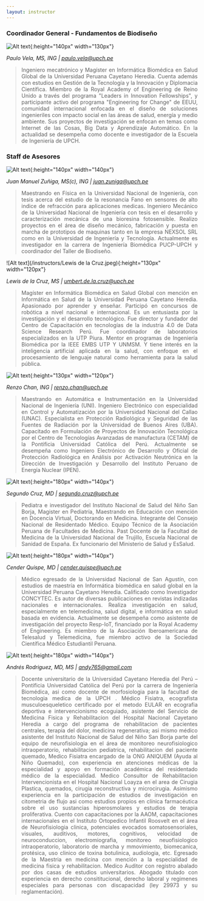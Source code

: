 ```yaml
---
layout: instructor
---
```

### Coordinador General - Fundamentos de Biodiseño
![Alt text](/instructors/paulo_vela.jpeg){:height="140px" width="130px"}

*Paulo Vela, MS, ING | paulo.vela@upch.pe*
><div style="text-align: justify">Ingeniero mecatrónico y Magíster en Informática Biomédica en Salud Global de la Universidad Peruana Cayetano Heredia. Cuenta además con estudios en Gestión de la Tecnología y la Innovación y Diplomacia Científica. Miembro de la Royal Academy of Engineering de Reino Unido a través del programa "Leaders in Innovation Fellowships", y participante activo del programa "Engineering for Change" de EEUU, comunidad internacional enfocada en el diseño de soluciones ingenieriles con impacto social en las áreas de salud, energía y medio ambiente. Sus proyectos de investigación se enfocan en temas como Internet de las Cosas, Big Data y Aprendizaje Automático. En la actualidad se desempeña como docente e investigador de la Escuela de Ingeniería de UPCH.</div>


### Staff de Asesores 
![Alt text](/instructors/manuel_zuniga.jpg){:height="140px" width="140px"}

*Juan Manuel Zuñiga, MS(c), ING | juan.zuniga@upch.pe*
><div style="text-align: justify">Maestrando en Física en la Universidad Nacional de Ingeniería, con tesis acerca del estudio de la resonancia Fano en sensores de alto indice de refracción para aplicaciones medicas. Ingeniero Mecánico de la Universidad Nacional de Ingeniería con tesis en el desarrollo y caracterización mecánica de una bioresina fotosensible. Realizo proyectos en el área de diseño mecánico, fabricación y puesta en marcha de prototipos de maquinas tanto en la empresa NEXSOL SRL como en la Universidad de Ingeniería y Tecnología. Actualmente es investigador en la carrera de Ingeniería Biomédica PUCP-UPCH y coordinador del Taller de Biodiseño.</div>


![Alt text](/instructors/Lewis de la Cruz.jpeg){:height="130px" width="120px"}

*Lewis de la Cruz, MS | umbert.de.la.cruz@upch.pe*
><div style="text-align: justify">Magíster en Informática Biomédica en Salud Global con mención en Informática en Salud de la Universidad Peruana Cayetano Heredia. Apasionado por aprender y enseñar. Participó en concursos de robótica a nivel nacional e internacional. Es un entusiasta por la investigación y el desarrollo tecnológico. Fue director y fundador del Centro de Capacitación en tecnologías de la industria 4.0 de Data Science Research Perú. Fue coordinador de laboratorios especializados en la UTP Piura. Mentor en programas de Ingeniería Biomédica por la IEEE EMBS UTP Y UNMSM. Y tiene interés en la inteligencia artificial aplicada en la salud, con enfoque en el procesamiento de lenguaje natural como herramienta para la salud pública.</div>



![Alt text](/instructors/renzo_chan.jpeg){:height="130px" width="120px"}

*Renzo Chan, ING | renzo.chan@upch.pe*
><div style="text-align: justify"> Maestrando en Automática e Instrumentación en la Universidad Nacional de Ingeniería (UNI). Ingeniero Electrónico con especialidad en Control y Automatización por la Universidad Nacional del Callao (UNAC). Especialista en Protección Radiológica y Seguridad de las Fuentes de Radiación por la Universidad de Buenos Aires (UBA). Capacitado en Formulación de Proyectos de Innovación Tecnológica por el Centro de Tecnologías Avanzadas de manufactura (CETAM) de la Pontificia Universidad Católica del Perú. Actualmente se desempeña como Ingeniero Electrónico de Desarrollo y Oficial de Protección Radiológica en Análisis por Activación Neutrónica en la Dirección de Investigación y Desarrollo del Instituto Peruano de Energía Nuclear (IPEN).</div>



![Alt text](/instructors/segundo_cruz.jpg){:height="180px" width="140px"}

*Segundo Cruz, MD | segundo.cruz@upch.pe*
><div style="text-align: justify">Pediatra e investigador del Instituto Nacional de Salud del Niño San Borja, Magister en Pediatría, Maestrando en Educación con mención en Docencia Virtual, Doctorando en Medicina. Integrante del Consejo Nacional de Residentado Médico. Equipo Técnico de la Asociación Peruana de Facultades de Medicina. Past Docente de la Facultad de Medicina de la Universidad Nacional de Trujillo, Escuela Nacional de Sanidad de España. Ex funcionario del Ministerio de Salud y EsSalud.</div>



![Alt text](/instructors/cender_quispe.jpg){:height="180px" width="140px"}

*Cender Quispe, MD | cender.quispe@upch.pe*
><div style="text-align: justify">Médico egresado de la Universidad Nacional de San Agustín, con estudios de maestría en Informática biomédica en salud global en la Universidad Peruana Cayetano Heredia. Calificado como Investigador CONCYTEC. Es autor de diversas publicaciones en revistas indizadas nacionales e internacionales. Realiza investigación en salud, especialmente en telemedicina, salud digital, e informática en salud basada en evidencia. Actualmente se desempeña como asistente de investigación del proyecto Resp-IoT, financiado por la Royal Academy of Engineering. Es miembro de la Asociación Iberoamericana de Telesalud y Telemedicina, fue miembro activo de la Sociedad Científica Médico Estudiantil Peruana.</div>



![Alt text](/instructors/andres_rodriguez.jpeg){:height="180px" width="140px"}

*Andrés Rodriguez, MD, MS | andy765@gmail.com*
><div style="text-align: justify">Docente universitario de la Universidad Cayetano Heredia del Perú – Pontificia Universidad Católica del Perú por la carrera de Ingeniería Biomédica, asi como docente de morfosiologia para la facultad de tecnologia medica de la UPCH . Médico Fisiatra, ecografista musculoesqueletico certificado por el metodo EULAR en ecografia deportiva e intervencionismo ecoguiado, asistente del Servicio de Medicina Fisica y Rehabilitacion del Hospital Nacional Cayetano Heredia a cargo del programa de rehabilitacion de pacientes centrales, terapia del dolor, medicina regenerativa; asi mismo médico asistente del Instituto Nacional de Salud del Niño San Borja parte del equipo de neurofisiologia en el área de monitoreo neurofisiologico intraoperatorio, rehabilitacion pediatrica, rehabilitacion del paciente quemado, Medico Fisiatra encargado de la ONG ANIQUEM (Ayuda al Niño Quemado), con experiencia en atenciones médicas de la especialidad y apoyo en formación académica del residentado médico de la especialidad. Medico Consultor de Rehabilitacion Intervencionista en el Hospital Nacional Loayza en el area de Cirugia Plastica, quemados, cirugia reconstructiva y microcirugia. Asimismo experiencia en la participación de estudios de investigación en citometria de flujo asi como estudios propios en clínica farmacéutica sobre el uso sustancias hiperosmolares y estudios de terapia proliferativa. Cuento con capacitaciones por la AAOM, capacitaciones internacionales en el Instituto Ortopedico Infantil Roosvelt en el área de Neurofisiologia clinica, potenciales evocados somatosensoriales, visuales, auditivos, motores, cognitivos, velocidad de neuroconduccion, electromiografia, monitoreo neuofisiologico intraoperatorio, laboratorio de marcha y mmovimiento, biomecanica, protésica, uso clinico de toxina botulinica, audiologia, etc. Egresado de la Maestria en medicina con mención a la especialidad de medicina fisica y rehabilitacion. Medico Auditor con registro abalado por dos casas de estudios universitarios. Abogado titulado con experiencia en derecho consititucional, derecho laboral y regimenes especiales para personas con discapacidad (ley 29973 y su reglamentación).</div>






